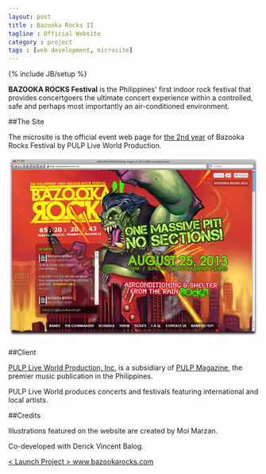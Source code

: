 ```yaml
---
layout: post
title : Bazooka Rocks II
tagline : Official Website
category : project
tags : [web development, microsite]
---
```

{% include JB/setup %}

**BAZOOKA ROCKS Festival** is the Philippines' first indoor rock festival that provides concertgoers the ultimate concert experience within a controlled, safe and perhaps most importantly an air-conditioned environment.

##The Site

The microsite is the official event web page for [the 2nd year](http://pulpliveworld.com/shows/2013/bazooka-rocks) of Bazooka Rocks Festival by PULP Live World Production.

![Bazooka Rocks II](/assets/images/br-shot.png) 

##Client

[PULP Live World Production, Inc.](/project/pulp-live-world) is a subsidiary of [PULP Magazine](/project/pulp-magazine-live), the premier music publication in the Philippines.
 
PULP Live World produces concerts and festivals featuring international and local artists.

##Credits

Illustrations featured on the website are created by Moi Marzan. 

Co-developed with Derick Vincent Balog. 

<div class="launch-website">
<a href="http://www.bazookarocks.com" target="_blank">
&lt; Launch Project &gt; 
<span>www.bazookarocks.com</span>
</a>
</div>

<br />
<br />